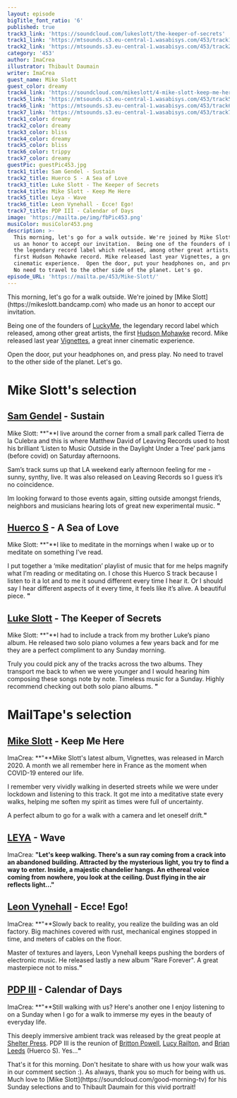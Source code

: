 ```yaml
---
layout: episode
bigTitle_font_ratio: '6'
published: true
track3_link: 'https://soundcloud.com/lukeslott/the-keeper-of-secrets'
track1_link: 'https://mtsounds.s3.eu-central-1.wasabisys.com/453/track1.mp3'
track2_link: 'https://mtsounds.s3.eu-central-1.wasabisys.com/453/track2.mp3'
category: '453'
author: ImaCrea
illustrator: Thibault Daumain
writer: ImaCrea
guest_name: Mike Slott
guest_color: dreamy
track4_link: 'https://soundcloud.com/mikeslott/4-mike-slott-keep-me-here-precise-master-v2'
track5_link: 'https://mtsounds.s3.eu-central-1.wasabisys.com/453/track5.mp3'
track6_link: 'https://mtsounds.s3.eu-central-1.wasabisys.com/453/track6.mp3'
track7_link: 'https://mtsounds.s3.eu-central-1.wasabisys.com/453/track7.mp3'
track1_color: dreamy
track2_color: dreamy
track3_color: bliss
track4_color: dreamy
track5_color: bliss
track6_color: trippy
track7_color: dreamy
guestPic: guestPic453.jpg
track1_title: Sam Gendel - Sustain
track2_title: Huerco S - A Sea of Love
track3_title: Luke Slott - The Keeper of Secrets
track4_title: Mike Slott - Keep Me Here
track5_title: Leya - Wave
track6_title: Leon Vynehall - Ecce! Ego!
track7_title: PDP III - Calendar of Days
image: 'https://mailta.pe/img/fbPic453.png'
musiColor: musiColor453.png
description: >-
  This morning, let's go for a walk outside. We're joined by Mike Slott who made
  us an honor to accept our invitation.  Being one of the founders of LuckyMe,
  the legendary record label which released, among other great artists, the
  first Hudson Mohawke record. Mike released last year Vignettes, a great inner
  cinematic experience.  Open the door, put your headphones on, and press play.
  No need to travel to the other side of the planet. Let's go.
episode_URL: 'https://mailta.pe/453/Mike-Slott/'
---
```

<p id="introduction">This morning, let's go for a walk outside. We're joined by [Mike Slott](https://mikeslott.bandcamp.com) who made us an honor to accept our invitation. 
  
  Being one of the founders of [LuckyMe](https://www.luckyme.net), the legendary record label which released, among other great artists, the first [Hudson Mohawke](https://hudsonmohawke.bandcamp.com/) record. Mike released last year [Vignettes](https://mikeslott.bandcamp.com/album/vignettes-2), a great inner cinematic experience.
  
  Open the door, put your headphones on, and press play. No need to travel to the other side of the planet. Let's go.</p>

# Mike Slott's selection

## [Sam Gendel](https://samgendel.bandcamp.com/) - Sustain
Mike Slott: **"**I live around the corner from a small park called Tierra de la Culebra and this is where Matthew David of Leaving Records used to host his brilliant ‘Listen to Music Outside in the Daylight Under a Tree’ park jams (before covid) on Saturday afternoons. 

Sam’s track sums up that LA weekend early afternoon feeling for me - sunny, synthy, live.
It was also released on Leaving Records so I guess it’s no coincidence. 

Im looking forward to those events again, sitting outside amongst friends, neighbors and musicians hearing lots of great new experimental music. **"**


## [Huerco S](https://huercos.bandcamp.com/) - A Sea of Love
Mike Slott: **"**I like to meditate in the mornings when I wake up or to meditate on something I’ve read.

I put together a ‘mike meditation’ playlist of music that for me helps magnify what I’m reading or meditating on. I chose this Huerco S track because I listen to it a lot and to me it sound different every time I hear it. Or I should say I hear different aspects of it every time, it feels like it’s alive. A beautiful piece. **"**


## [Luke Slott](https://lukeslott.bandcamp.com/) - The Keeper of Secrets
Mike Slott: **"**I had to include a track from my brother Luke’s piano album. He released two solo piano volumes a few years back and for me they are a perfect compliment to any Sunday morning. 

Truly you could pick any of the tracks across the two albums. They transport me back to when we were younger and I would hearing him composing these songs note by note. Timeless music for a Sunday. Highly recommend checking out both solo piano albums. **"**

# MailTape's selection

## [Mike Slott](https://mikeslott.bandcamp.com/) - Keep Me Here
ImaCrea: **"**Mike Slott's latest album, Vignettes, was released in March 2020. A month we all remember here in France as the moment when COVID-19 entered our life. 

I remember very vividly walking in deserted streets while we were under lockdown and listening to this track. It got me into a meditative state every walks, helping me soften my spirit as times were full of uncertainty.

A perfect album to go for a walk with a camera and let oneself drift.**"**

## [LEYA](https://leya.bandcamp.com/album/flood-dream) - Wave
ImaCrea: **"**Let's keep walking. There's a sun ray coming from a crack into an abandoned building. Attracted by the mysterious light, you try to find a way to enter. Inside, a majestic chandelier hangs. An ethereal voice coming from nowhere, you look at the ceiling. Dust flying in the air reflects light...**"**

## [Leon Vynehall](https://leonvynehall.bandcamp.com/album/rare-forever) - Ecce! Ego!
ImaCrea: **"**Slowly back to reality, you realize the building was an old factory. Big machines covered with rust, mechanical engines stopped in time, and meters of cables on the floor. 

Master of textures and layers, Leon Vynehall keeps pushing the borders of electronic music. He released lastly a new album "Rare Forever". A great masterpiece not to miss.**"**

## [PDP III](https://shelterpress.bandcamp.com/album/pilled-up-on-a-couple-of-doves) - Calendar of Days
ImaCrea: **"**Still walking with us? Here's another one I enjoy listening to on a Sunday when I go for a walk to immerse my eyes in the beauty of everyday life.

This deeply immersive ambient track was released by the great people at [Shelter Press](https://shelter-press.com/). PDP III is the reunion of [Britton Powell](https://catchwaveltd.bandcamp.com/album/if-anything-is-ep), [Lucy Railton](https://lucyrailton.bandcamp.com/music), and [Brian Leeds](https://brianleeds.bandcamp.com/) (Huerco S). Yes...**"**

<p id="outroduction">That's it for this morning. Don't hesitate to share with us how your walk was in our comment section :). As always, thank you so much for being with us. Much love to [Mike Slott](https://soundcloud.com/good-morning-tv) for his Sunday selections and to Thibault Daumain for this vivid portrait!</p>
